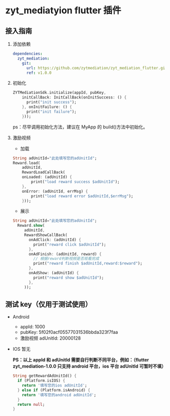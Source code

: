# zyt_mediatyion flutter 插件

## 接入指南

1. 添加依赖

   ```yaml
   dependencies:
     zyt_mediation:
       git:
         url: https://github.com/zytmediation/zyt_mediation_flutter.git
         ref: v1.0.0
   ```

2. 初始化

   ```dart
   ZYTMediationSdk.initialize(appId, pubKey,
       initCallBack: InitCallBack(onInitSuccess: () {
         print("init success");
       }, onInitFailure: () {
         print("init failure");
       }));
   ```

   ps：尽早调用初始化方法，建议在 MyApp 的 build()方法中初始化。

3. 激励视频

   - 加载

   ```dart
   String adUnitId="此处填写您的adUnitId";
   Reward.load(
       adUnitId,
       RewardLoadCallBack(
       onLoaded: (adUnitId) {
           print("load reward success $adUnitId");
       },
       onError: (adUnitId, errMsg) {
           print("load reward error $adUnitId,$errMsg");
       }));
   ```

   - 展示

   ```dart
   String adUnitId="此处填写您的adUnitId";
     Reward.show(
        adUnitId,
        RewardShowCallBack(
          onAdClick: (adUnitId) {
            print("reward click $adUnitId");
          },
          onAdFinish: (adUnitId, reward) {
            // 根据reward判断视频是否观看完成
            print("reward finish $adUnitId,reward:$reward");
          },
          onAdShow: (adUnitId) {
            print("reward show $adUnitId");
          },
        ));
   ```

## 测试 key（仅用于测试使用）

- Android
  - appId: 1000
  - pubKey: 5f02f0acf05577031536bbda323f7faa
  - 激励视频 adUnitId: 20000128
- IOS 暂无

  **PS：以上 appId 和 adUnitId 需要自行判断不同平台，例如：（flutter zyt_mediation-1.0.0 只支持 android 平台，ios 平台 adUnitId 可暂时不填）**

  ```dart
  String getRewardAdUnitId() {
    if (Platform.isIOS) {
      return '填写您的ios adUnitId';
    } else if (Platform.isAndroid) {
      return '填写您的android adUnitId';
    }
    return null;
  }
  ```
